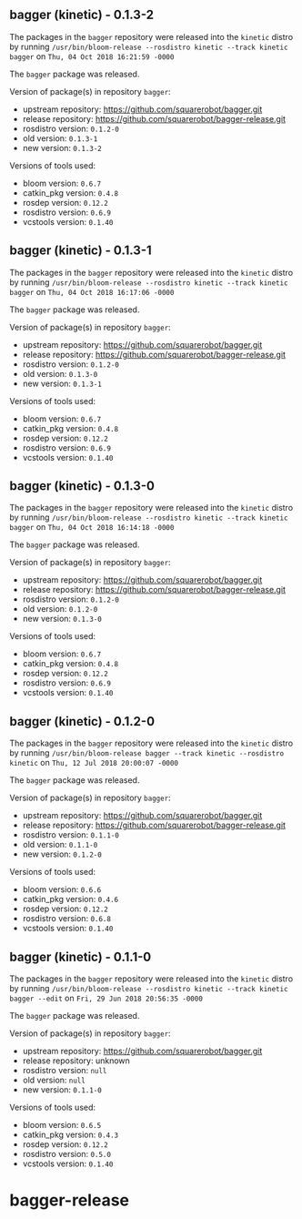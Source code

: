 ## bagger (kinetic) - 0.1.3-2

The packages in the `bagger` repository were released into the `kinetic` distro by running `/usr/bin/bloom-release --rosdistro kinetic --track kinetic bagger` on `Thu, 04 Oct 2018 16:21:59 -0000`

The `bagger` package was released.

Version of package(s) in repository `bagger`:

- upstream repository: https://github.com/squarerobot/bagger.git
- release repository: https://github.com/squarerobot/bagger-release.git
- rosdistro version: `0.1.2-0`
- old version: `0.1.3-1`
- new version: `0.1.3-2`

Versions of tools used:

- bloom version: `0.6.7`
- catkin_pkg version: `0.4.8`
- rosdep version: `0.12.2`
- rosdistro version: `0.6.9`
- vcstools version: `0.1.40`


## bagger (kinetic) - 0.1.3-1

The packages in the `bagger` repository were released into the `kinetic` distro by running `/usr/bin/bloom-release --rosdistro kinetic --track kinetic bagger` on `Thu, 04 Oct 2018 16:17:06 -0000`

The `bagger` package was released.

Version of package(s) in repository `bagger`:

- upstream repository: https://github.com/squarerobot/bagger.git
- release repository: https://github.com/squarerobot/bagger-release.git
- rosdistro version: `0.1.2-0`
- old version: `0.1.3-0`
- new version: `0.1.3-1`

Versions of tools used:

- bloom version: `0.6.7`
- catkin_pkg version: `0.4.8`
- rosdep version: `0.12.2`
- rosdistro version: `0.6.9`
- vcstools version: `0.1.40`


## bagger (kinetic) - 0.1.3-0

The packages in the `bagger` repository were released into the `kinetic` distro by running `/usr/bin/bloom-release --rosdistro kinetic --track kinetic bagger` on `Thu, 04 Oct 2018 16:14:18 -0000`

The `bagger` package was released.

Version of package(s) in repository `bagger`:

- upstream repository: https://github.com/squarerobot/bagger.git
- release repository: https://github.com/squarerobot/bagger-release.git
- rosdistro version: `0.1.2-0`
- old version: `0.1.2-0`
- new version: `0.1.3-0`

Versions of tools used:

- bloom version: `0.6.7`
- catkin_pkg version: `0.4.8`
- rosdep version: `0.12.2`
- rosdistro version: `0.6.9`
- vcstools version: `0.1.40`


## bagger (kinetic) - 0.1.2-0

The packages in the `bagger` repository were released into the `kinetic` distro by running `/usr/bin/bloom-release bagger --track kinetic --rosdistro kinetic` on `Thu, 12 Jul 2018 20:00:07 -0000`

The `bagger` package was released.

Version of package(s) in repository `bagger`:

- upstream repository: https://github.com/squarerobot/bagger.git
- release repository: https://github.com/squarerobot/bagger-release.git
- rosdistro version: `0.1.1-0`
- old version: `0.1.1-0`
- new version: `0.1.2-0`

Versions of tools used:

- bloom version: `0.6.6`
- catkin_pkg version: `0.4.6`
- rosdep version: `0.12.2`
- rosdistro version: `0.6.8`
- vcstools version: `0.1.40`


## bagger (kinetic) - 0.1.1-0

The packages in the `bagger` repository were released into the `kinetic` distro by running `/usr/bin/bloom-release --rosdistro kinetic --track kinetic bagger --edit` on `Fri, 29 Jun 2018 20:56:35 -0000`

The `bagger` package was released.

Version of package(s) in repository `bagger`:

- upstream repository: https://github.com/squarerobot/bagger.git
- release repository: unknown
- rosdistro version: `null`
- old version: `null`
- new version: `0.1.1-0`

Versions of tools used:

- bloom version: `0.6.5`
- catkin_pkg version: `0.4.3`
- rosdep version: `0.12.2`
- rosdistro version: `0.5.0`
- vcstools version: `0.1.40`


# bagger-release